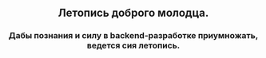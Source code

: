 <div align="center">
  <h2>Летопись доброго молодца.</h2>
</div>
<div align="center">
  <h3> Дабы познания и силу в backend-разработке приумножать, ведется сия летопись.</h3>
</div>
